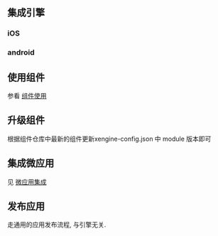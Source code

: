 ## 集成引擎
### iOS



### android


## 使用组件
参看   [组件使用](./docs/modules/组件-使用.md)


## 升级组件
根据组件仓库中最新的组件更新xengine-config.json 中 module 版本即可

## 集成微应用
见 [微应用集成](./docs/microApp/微应用-集成.md)
## 发布应用
走通用的应用发布流程, 与引擎无关.
